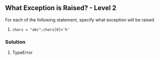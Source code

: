 ## What Exception is Raised? - Level 2

For each of the following statement, specify what exception will be raised

1. `chars = "abc";chars[0]='h'`

### Solution

1. TypeError
